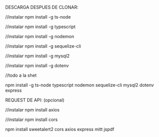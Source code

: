 DESCARGA DESPUES DE CLONAR:

//instalar npm install -g ts-node

//instalar npm install -g typescript

//instalar npm install -g nodemon

//instalar npm install -g sequelize-cli

//instalar npm install -g mysql2

//instalar npm install -g dotenv

//todo a la shet 

npm install -g ts-node typescript nodemon sequelize-cli mysql2 dotenv express

REQUEST DE API: (opcional)

//instalar npm install axios

//instalar npm install cors

npm install sweetalert2 cors axios express mitt jspdf
